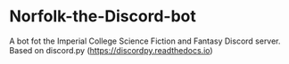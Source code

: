 # Norfolk-the-Discord-bot
A bot fot the Imperial College Science Fiction and Fantasy Discord server. Based on discord.py (https://discordpy.readthedocs.io)
